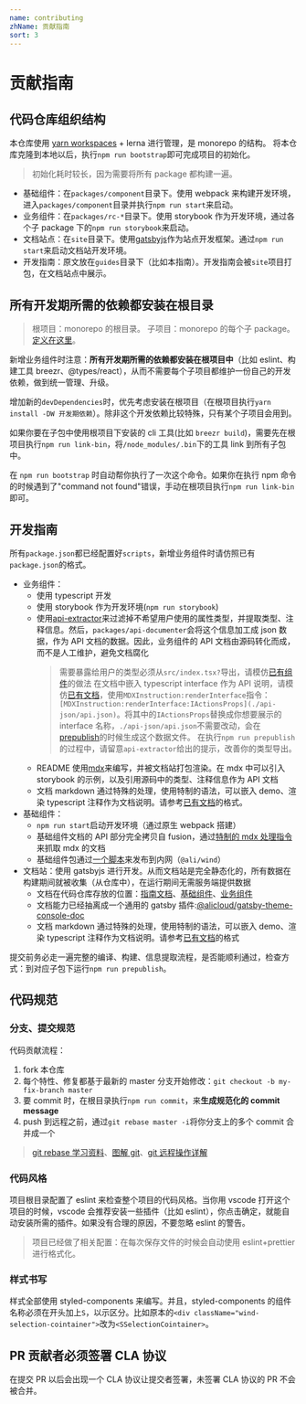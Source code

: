 ```yaml
---
name: contributing
zhName: 贡献指南
sort: 3
---
```


# 贡献指南

## 代码仓库组织结构

本仓库使用 [yarn workspaces](https://yarnpkg.com/en/docs/workspaces) + lerna 进行管理，是 monorepo 的结构。
将本仓库克隆到本地以后，执行`npm run bootstrap`即可完成项目的初始化。

> 初始化耗时较长，因为需要将所有 package 都构建一遍。

- 基础组件：在`packages/component`目录下。使用 webpack 来构建开发环境，进入`packages/component`目录并执行`npm run start`来启动。
- 业务组件：在`packages/rc-*`目录下。使用 storybook 作为开发环境，通过各个子 package 下的`npm run storybook`来启动。
- 文档站点：在`site`目录下。使用[gatsbyjs](https://www.gatsbyjs.org/)作为站点开发框架。通过`npm run start`来启动文档站开发环境。
- 开发指南：原文放在`guides`目录下（比如本指南）。开发指南会被`site`项目打包，在文档站点中展示。

## 所有开发期所需的依赖都安装在根目录

> 根项目：monorepo 的根目录。
> 子项目：monorepo 的每个子 package。[定义在这里](https://github.com/aliyun/alibabacloud-console-components/blob/master/package.json#L4)。

新增业务组件时注意：**所有开发期所需的依赖都安装在根项目中**（比如 eslint、构建工具 breezr、@types/react），从而不需要每个子项目都维护一份自己的开发依赖，做到统一管理、升级。

增加新的`devDependencies`时，优先考虑安装在根项目（在根项目执行`yarn install -DW 开发期依赖`）。除非这个开发依赖比较特殊，只有某个子项目会用到。

如果你要在子包中使用根项目下安装的 cli 工具(比如 `breezr build`)，需要先在根项目执行`npm run link-bin`，将`/node_modules/.bin`下的工具 link 到所有子包中。

在 `npm run bootstrap` 时自动帮你执行了一次这个命令。如果你在执行 npm 命令的时候遇到了"command not found"错误，手动在根项目执行`npm run link-bin`即可。

## 开发指南

所有`package.json`都已经配置好`scripts`，新增业务组件时请仿照已有`package.json`的格式。

- 业务组件：
  - 使用 typescript 开发
  - 使用 storybook 作为开发环境(`npm run storybook`)
  - 使用[api-extractor](https://api-extractor.com/pages/overview/intro/)来过滤掉不希望用户使用的属性类型，并提取类型、注释信息。然后，`packages/api-documenter`会将这个信息加工成 json 数据，作为 API 文档的数据。因此，业务组件的 API 文档由源码转化而成，而不是人工维护，避免文档腐化
    > 需要暴露给用户的类型必须从`src/index.tsx?`导出，请模仿[已有组件](https://github.com/aliyun/console-components/blob/master/packages/rc-actions/src/index.tsx#L1)的做法
    > 在文档中嵌入 typescript interface 作为 API 说明，请模仿[已有文档](https://raw.githubusercontent.com/aliyun/alibabacloud-console-components/master/packages/rc-actions/README.mdx)，使用`MDXInstruction:renderInterface`指令：`[MDXInstruction:renderInterface:IActionsProps](./api-json/api.json)`。将其中的`IActionsProps`替换成你想要展示的 interface 名称，`./api-json/api.json`不需要改动，会在[prepublish](https://github.com/aliyun/alibabacloud-console-components/blob/4ccfab04ca9c6b0583c4f0f85ca19853f2c2c821/packages/rc-actions/package.json#L26)的时候生成这个数据文件。
    > 在执行`npm run prepublish`的过程中，请留意`api-extractor`给出的提示，改善你的类型导出。
  - README 使用[mdx](https://mdxjs.com/)来编写，并被文档站打包渲染。在 mdx 中可以引入 storybook 的示例，以及引用源码中的类型、注释信息作为 API 文档
  - 文档 markdown 通过特殊的处理，使用特制的语法，可以嵌入 demo、渲染 typescript 注释作为文档说明。请参考[已有文档](https://github.com/aliyun/alibabacloud-console-components/tree/master/packages/rc-actions)的格式。
- 基础组件：
  - `npm run start`启动开发环境（通过原生 webpack 搭建）
  - 基础组件文档的 API 部分完全拷贝自 fusion，通过[特制的 mdx 处理指令](https://github.com/aliyun/alibabacloud-console-components/blob/master/packages/component/src/components/button/README.md#apis)来抓取 mdx 的文档
  - 基础组件包通过[一个脚本](https://github.com/aliyun/alibabacloud-console-components/tree/master/packages/component/scripts/publish-to-tnpm)来发布到内网（`@ali/wind`）
- 文档站：使用 gatsbyjs 进行开发。从而文档站是完全静态化的，所有数据在构建期间就被收集（从仓库中），在运行期间无需服务端提供数据
  - 文档在代码仓库存放的位置：[指南文档](https://github.com/aliyun/alibabacloud-console-components/tree/master/guides)、[基础组件](https://github.com/aliyun/alibabacloud-console-components/tree/master/packages/component/src/components/button)、[业务组件](https://github.com/aliyun/alibabacloud-console-components/tree/master/packages/rc-actions)
  - 文档能力已经抽离成一个通用的 gatsby 插件:[@alicloud/gatsby-theme-console-doc](https://github.com/aliyun/alibabacloud-console-components/tree/master/packages/gatsby-theme-console-doc)
  - 文档 markdown 通过特殊的处理，使用特制的语法，可以嵌入 demo、渲染 typescript 注释作为文档说明。请参考[已有文档](https://github.com/aliyun/alibabacloud-console-components/tree/master/packages/rc-actions)的格式

提交前务必走一遍完整的编译、构建、信息提取流程，是否能顺利通过，检查方式：到对应子包下运行`npm run prepublish`。

## 代码规范

### 分支、提交规范

代码贡献流程：

1. fork 本仓库
2. 每个特性、修复都基于最新的 master 分支开始修改：`git checkout -b my-fix-branch master`
3. 要 commit 时，在根目录执行`npm run commit`，来**生成规范化的 commit message**
4. push 到远程之前，通过`git rebase master -i`将你分支上的多个 commit 合并成一个

> [git rebase 学习资料](http://jartto.wang/2018/12/11/git-rebase/)、[图解 git](http://marklodato.github.io/visual-git-guide/index-zh-cn.html)、[git 远程操作详解](https://www.ruanyifeng.com/blog/2014/06/git_remote.html)

### 代码风格

项目根目录配置了 eslint 来检查整个项目的代码风格。当你用 vscode 打开这个项目的时候，vscode 会推荐安装一些插件（比如 eslint），你点击确定，就能自动安装所需的插件。如果没有合理的原因，不要忽略 eslint 的警告。

> 项目已经做了相关配置：在每次保存文件的时候会自动使用 eslint+prettier 进行格式化。

### 样式书写

样式全部使用 styled-components 来编写。并且，styled-components 的组件名称必须在开头加上`S`，以示区分。比如原本的`<div className="wind-selection-cointainer">`改为`<SSelectionCointainer>`。

## PR 贡献者必须签署 CLA 协议

在提交 PR 以后会出现一个 CLA 协议让提交者签署，未签署 CLA 协议的 PR 不会被合并。
